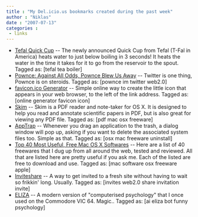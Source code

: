 ```yaml
---
title : "My Del.icio.us bookmarks created during the past week"
author : "Niklas"
date : "2007-07-13"
categories : 
 - links
---
```


- [Tefal Quick Cup](http://www.fresharrival.com/blog/archives/2007/06/21/tefal-quick-cup/ "http://www.fresharrival.com/blog/archives/2007/06/21/tefal-quick-cup/") -- The newly announced Quick Cup from Tefal (T-Fal in America) heats water to just below boiling in 3 seconds! It heats the water in the time it takes for it to go from the reservoir to the spout. Tagged as: \[tefal tea boiler\]
- [Pownce: Against All Odds, Pownce Blew Us Away](http://mashable.com/2007/06/28/pownce-2/ "http://mashable.com/2007/06/28/pownce-2/") -- Twitter is one thing, Pownce is on steroids. Tagged as: \[pownce im twitter web2.0\]
- [favicon.ico Generator](http://www.favicon.cc/ "http://www.favicon.cc/") -- Simple online way to create the little icon that appears in your web browser, to the left of the link address. Tagged as: \[online generator favicon icon\]
- [Skim](http://skim-app.sourceforge.net/ "http://skim-app.sourceforge.net/") -- Skim is a PDF reader and note-taker for OS X. It is designed to help you read and annotate scientific papers in PDF, but is also great for viewing any PDF file. Tagged as: \[pdf mac osx freeware\]
- [AppTrap](http://konstochvanligasaker.se/apptrap/ "http://konstochvanligasaker.se/apptrap/") -- Whenever you drag an application to the trash, a dialog window will pop up, asking if you want to delete the associated system files too. Simple as that. Tagged as: \[osx mac freeware uninstall\]
- [Top 40 Most Useful, Free Mac OS X Softwares](http://rangit.com/operating-systems/top-40-most-useful-free-mac-os-x-softwares/ "http://rangit.com/operating-systems/top-40-most-useful-free-mac-os-x-softwares/") -- Here are a list of 40 freewares that I dug up from all around the web, tested and reviewed. All that are listed here are pretty useful if you ask me. Each of the listed are free to download and use. Tagged as: \[mac software osx freeware apple\]
- [Inviteshare](http://www.inviteshare.com/ "http://www.inviteshare.com/") -- A way to get invited to a fresh site without having to wait so frikkin' long. Usually. Tagged as: \[invites web2.0 share invitation invite\]
- [ELIZA](http://www-ai.ijs.si/eliza-cgi-bin/eliza_script "http://www-ai.ijs.si/eliza-cgi-bin/eliza_script") -- A modern version of "computerised psychology" that I once used on the Commodore VIC 64. Magic.. Tagged as: \[ai eliza bot funny psychology\]
